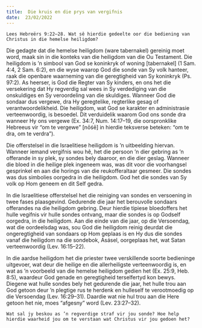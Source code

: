```yaml
---
title:  Die kruis en die prys van vergifnis
date:  23/02/2022
---
```


`Lees Hebreërs 9:22–28. Wat sê hierdie gedeelte oor die bediening van Christus in die hemelse heiligdom?`

Die gedagte dat die hemelse heiligdom (ware tabernakel) gereinig moet word, maak sin in die konteks van die heiligdom van die Ou Testament. Die heiligdom is ’n simbool van God se koninkryk of woning [tabernakel] (1 Sam. 4:4, 2 Sam. 6:2), en die wyse waarop God die sonde van Sy volk hanteer, raak die openbare waarneming van die geregtigheid van Sy koninkryk (Ps. 97:2). As heerser, is God die Regter van Sy kinders, en ons het die versekering dat Hy regverdig sal wees in Sy verdediging van die onskuldiges en Sy veroordeling van die skuldiges. Wanneer God die sondaar dus vergewe, dra Hy geregtelike, regterlike gesag of verantwoordelikheid. Die heiligdom, wat God se karakter en administrasie verteenwoordig, is besoedel. Dit verduidelik waarom God ons sonde dra wanneer Hy ons vergewe (Ex. 34:7, Num. 14:17–19, die oorspronklike Hebreeus vir “om te vergewe” [nōśē] in hierdie teksverse beteken: “om te dra, om te verdra”).

Die offerstelsel in die Israelitiese heiligdom is ’n uitbeelding hiervan. Wanneer iemand vergifnis wou hê, het die persoon ’n dier gebring as ’n offerande in sy plek, sy sondes bely daaroor, en die dier geslag. Wanneer die bloed in die heilige plek ingeneem was, was dit voor die voorhangsel gesprinkel en aan die horings van die reukofferaltaar gesmeer. Die sondes was dus simbolies oorgedra in die heiligdom.  God het die sondes van Sy volk op Hom geneem en dit Self gedra.

In die Israelitiese offerstelsel het die reiniging van sondes en versoening in twee fases plaasgevind. Gedurende die jaar het berouvolle sondaars offerandes na die heiligdom gebring. Deur hierdie tipiese bloedoffers het hulle vegifnis vir hulle sondes ontvang, maar die sondes is op Godself oorgedra, in die heiligdom. Aan die einde van die jaar, op die Versoendag, wat die oordeelsdag was, sou God die heiligdom reinig deurdat die ongeregtigheid van sondaars op Hom geplaas is en Hy dus die sondes vanaf die heiligdom na die sondebok, Asásel, oorgeplaas het, wat Satan verteenwoordig (Lev. 16:15–22).

In die aardse heiligdom het die priester twee verskillende soorte bedieninge uitgevoer, wat deur die heilige en die allerheiligste verteenwoordig is, en wat as ’n voorbeeld van die hemelse heiligdom gedien het (Ex. 25:9, Heb. 8:5), waardeur God genade en geregtigheid terselfertyd kon bewys. Diegene wat hulle sondes bely het gedurende die jaar, het hulle trou aan God getoon deur ’n plegtige rus te herdenk en hulleself te verootmoedig op die Versoendag (Lev. 16:29–31). Daardie wat nie hul trou aan die Here getoon het nie, moes “afgesny” word (Lev. 23:27–32).

`Wat sal jy beskou as ’n regverdige straf vir jou sonde? Hoe help hierdie waarheid jou om te verstaan wat Christus vir jou gedoen het?`
